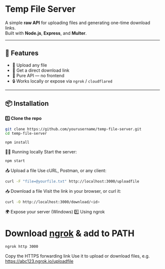 # Temp File Server

A simple **raw API** for uploading files and generating one-time download links.  
Built with **Node.js**, **Express**, and **Multer**.

---

## 🚀 Features

- 📁 Upload any file
- 🔗 Get a direct download link
- 🧩 Pure API — no frontend
- 🔒 Works locally or expose via `ngrok` / `cloudflared`

---

## 📦 Installation

**1️⃣ Clone the repo**

```bash
git clone https://github.com/yourusername/temp-file-server.git
cd temp-file-server
```
```bash
npm install
```
🏃‍♂️ Running locally
Start the server: 

```bash 
npm start
```
📤 Upload a file
Use cURL, Postman, or any client:

```bash
curl -F "file=@yourfile.txt" http://localhost:3000/uploadfile
```
📥 Download a file
Visit the link in your browser, or curl it:
```bash
curl -O http://localhost:3000/download/<id>
```

🌍 Expose your server (Windows)
1️⃣ Using ngrok

# Download [ngrok](https://ngrok.com/downloads/windows) & add to PATH 
```bash
ngrok http 3000
```
Copy the HTTPS forwarding link
Use it to upload or download files, e.g.
https://abc123.ngrok.io/uploadfile
